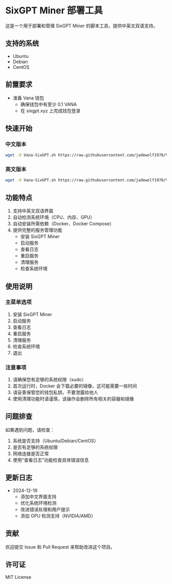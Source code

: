 # SixGPT Miner 部署工具

这是一个用于部署和管理 SixGPT Miner 的脚本工具，提供中英文双语支持。

## 支持的系统
- Ubuntu
- Debian
- CentOS

## 前置要求
- 准备 Vana 钱包
  - 确保钱包中有至少 0.1 VANA
  - 在 sixgpt.xyz 上完成钱包登录

## 快速开始

### 中文版本
```bash
wget -O Vana-SixGPT.sh https://raw.githubusercontent.com/jadewolf1978/Vana-SixGPT/main/Vana-SixGPT-CN.sh && chmod +x Vana-SixGPT.sh && ./Vana-SixGPT.sh
```

### 英文版本
```bash
wget -O Vana-SixGPT.sh https://raw.githubusercontent.com/jadewolf1978/Vana-SixGPT/main/Vana-SixGPT.sh && chmod +x Vana-SixGPT.sh && ./Vana-SixGPT.sh
```

## 功能特点
1. 支持中英文双语界面
2. 自动检测系统环境（CPU、内存、GPU）
3. 自动安装所需依赖（Docker、Docker Compose）
4. 提供完整的服务管理功能
   - 安装 SixGPT Miner
   - 启动服务
   - 查看日志
   - 重启服务
   - 清理服务
   - 检查系统环境

## 使用说明

### 主菜单选项
1. 安装 SixGPT Miner
2. 启动服务
3. 查看日志
4. 重启服务
5. 清理服务
6. 检查系统环境
0. 退出

### 注意事项
1. 请确保您有足够的系统权限（sudo）
2. 首次运行时，Docker 会下载必要的镜像，这可能需要一些时间
3. 请妥善保管您的钱包私钥，不要泄露给他人
4. 使用清理功能时请谨慎，该操作会删除所有相关的容器和镜像

## 问题排查
如果遇到问题，请检查：
1. 系统是否支持（Ubuntu/Debian/CentOS）
2. 是否有足够的系统权限
3. 网络连接是否正常
4. 使用"查看日志"功能检查具体错误信息

## 更新日志
- 2024-12-19
  - 添加中文界面支持
  - 优化系统环境检测
  - 改进错误处理和用户提示
  - 添加 GPU 检测支持（NVIDIA/AMD）

## 贡献
欢迎提交 Issue 和 Pull Request 来帮助改进这个项目。

## 许可证
MIT License
